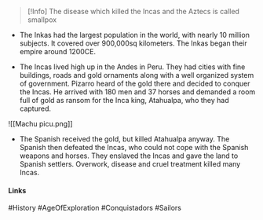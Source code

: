 >[!Info]
> The disease which killed the Incas and the Aztecs is called smallpox

- The Inkas had the largest population in the world, with nearly 10 million subjects. It covered over 900,000sq kilometers. The Inkas began their empire around 1200CE. 

- The Incas lived high up in the Andes in Peru. They had cities with fine buildings, roads and gold ornaments along with a well organized system of government. Pizarro heard of the gold there and decided to conquer the Incas. He arrived with 180 men and 37 horses and demanded a room full of gold as ransom for the Inca king, Atahualpa, who they had captured.

![[Machu picu.png]]

- The Spanish received the gold, but killed Atahualpa anyway. The Spanish then defeated the Incas, who could not cope with the Spanish weapons and horses. They enslaved the Incas and gave the land to Spanish settlers. Overwork, disease and cruel treatment killed many Incas.

#### Links
#History #AgeOfExploration #Conquistadors #Sailors 